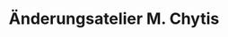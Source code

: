 ---
title: "Änderungsatelier M. Chytis"
url: /hannover/aenderungsatelier-m-chytis/
shop: Schneiderei
---